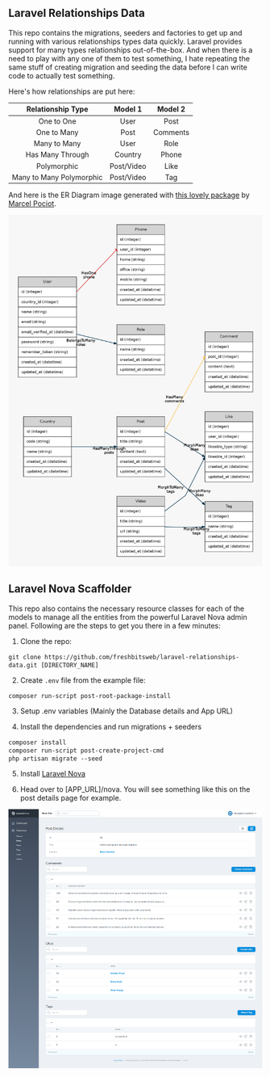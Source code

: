 ## Laravel Relationships Data

This repo contains the migrations, seeders and factories to get up and running with various relationships types data quickly. Laravel provides support for many types relationships out-of-the-box. And when there is a need to play with any one of them to test something, I hate repeating the same stuff of creating migration and seeding the data before I can write code to actually test something.

Here's how relationships are put here:

|     Relationship Type    |   Model 1  |  Model 2 |
|:------------------------:|:----------:|:--------:|
|        One to One        |    User    |   Post   |
|        One to Many       |    Post    | Comments |
|       Many to Many       |    User    |   Role   |
|     Has Many Through     |   Country  |   Phone  |
|        Polymorphic       | Post/Video |   Like   |
| Many to Many Polymorphic | Post/Video |    Tag   |

And here is the ER Diagram image generated with [this lovely package](https://github.com/beyondcode/laravel-er-diagram-generator/) by [Marcel Pociot](https://twitter.com/marcelpociot).

![Laravel Relationships Data](./graph.png "Laravel Relationships Data")

## Laravel Nova Scaffolder

This repo also contains the necessary resource classes for each of the models to manage all the entities from the powerful Laravel Nova admin panel. Following are the steps to get you there in a few minutes:

1) Clone the repo:
```
git clone https://github.com/freshbitsweb/laravel-relationships-data.git [DIRECTORY_NAME]
```

2) Create `.env` file from the example file:
```
composer run-script post-root-package-install
```

3) Setup .env variables (Mainly the Database details and App URL)

4) Install the dependencies and run migrations + seeders
```
composer install
composer run-script post-create-project-cmd
php artisan migrate --seed
```

5) Install [Laravel Nova](https://nova.laravel.com/docs/1.0/installation.html#installing-nova)

6) Head over to [APP_URL]/nova. You will see something like this on the post details page for example.

![Laravel Nova Post Details Page](./laravel-nova-post-details-page.png "Laravel Nova Post Details Page")